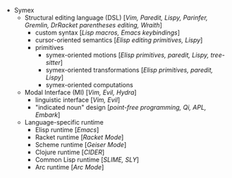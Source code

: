 * Symex
	* Structural editing language (DSL) [_Vim, Paredit, Lispy, Parinfer, Gremlin, DrRacket parentheses editing, Wraith_]
		* custom syntax [_Lisp macros, Emacs keybindings_]
		* cursor-oriented semantics [_Elisp editing primitives, Lispy_]
		* primitives
			* symex-oriented motions [_Elisp primitives, paredit, Lispy, tree-sitter_]
			* symex-oriented transformations [_Elisp primitives, paredit, Lispy_]
			* symex-oriented computations
	* Modal Interface (MI) [_Vim, Evil, Hydra_]
		* linguistic interface [_Vim, Evil_]
		* "indicated noun" design [_point-free programming, Qi, APL, Embark_]
	* Language-specific runtime
		* Elisp runtime [_Emacs_]
		* Racket runtime [_Racket Mode_]
		* Scheme runtime [_Geiser Mode_]
		* Clojure runtime [_CIDER_]
		* Common Lisp runtime [_SLIME, SLY_]
		* Arc runtime [_Arc Mode_]
